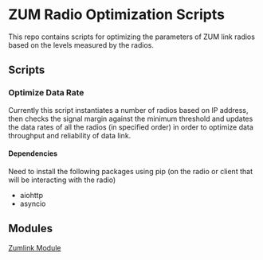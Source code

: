 # ZUM Radio Optimization Scripts

This repo contains scripts for optimizing the parameters of ZUM link radios based on the levels measured by the radios.




## Scripts

### Optimize Data Rate

Currently this script instantiates a number of radios based on IP address, then checks the signal margin against the minimum threshold and updates the data rates of all the radios (in specified order) in order to optimize data throughput and reliability of data link.

#### Dependencies

Need to install the following packages using pip (on the radio or client that will be interacting with the radio)

- aiohttp
- asyncio

## Modules

[Zumlink Module](./zumlink/Readme.md)